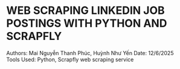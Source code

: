 # WEB SCRAPING LINKEDIN JOB POSTINGS WITH PYTHON AND SCRAPFLY
 
Authors: Mai Nguyễn Thanh Phúc, Huỳnh Như Yến 
Date: 12/6/2025  
Tools Used: Python, Scrapfly web scraping service
